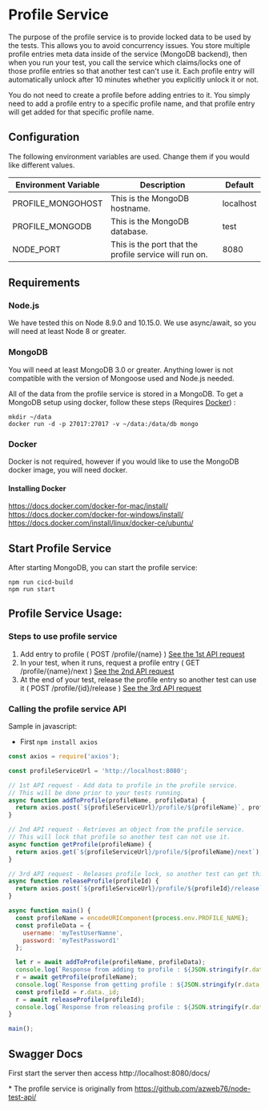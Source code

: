 # Profile Service

The purpose of the profile service is to provide locked data to be used by the tests. This allows you to avoid concurrency issues. You store multiple profile entries meta data inside of the service (MongoDB backend), then when you run your test, you call the service which claims/locks one of those profile entries so that another test can't use it. Each profile entry will automatically unlock after 10 minutes whether you explicitly unlock it or not.

You do not need to create a profile before adding entries to it. You simply need to add a profile entry to a specific profile name, and that profile entry will get added for that specific profile name.

## Configuration

The following environment variables are used. Change them if you would like different values.  

|Environment Variable|Description                                                        |Default  |
|--------------------|-------------------------------------------------------------------|----------
|PROFILE_MONGOHOST   |This is the MongoDB hostname.                                      |localhost|
|PROFILE_MONGODB     |This is the MongoDB database.                                      |test     |
|NODE_PORT           |This is the port that the profile service will run on.             |8080     |

## Requirements

### Node.js

We have tested this on Node 8.9.0 and 10.15.0. We use async/await, so you will need at least Node 8 or greater.

### MongoDB

You will need at least MongoDB 3.0 or greater. Anything lower is not compatible with the version of Mongoose used and Node.js needed.

All of the data from the profile service is stored in a MongoDB. To get a MongoDB setup using docker, follow these steps (Requires [Docker](#installing-docker)) :  
```
mkdir ~/data
docker run -d -p 27017:27017 -v ~/data:/data/db mongo
```

### Docker

Docker is not required, however if you would like to use the MongoDB docker image, you will need docker.

#### Installing Docker
https://docs.docker.com/docker-for-mac/install/  
https://docs.docker.com/docker-for-windows/install/  
https://docs.docker.com/install/linux/docker-ce/ubuntu/

## Start Profile Service

After starting MongoDB, you can start the profile service:  
```
npm run cicd-build
npm run start
```

## Profile Service Usage:

### Steps to use profile service
1) Add entry to profile ( POST /profile/{name} ) [See the 1st API request](#calling-the-profile-service-api)
2) In your test, when it runs, request a profile entry ( GET /profile/{name}/next ) [See the 2nd API request](#calling-the-profile-service-api)
3) At the end of your test, release the profile entry so another test can use it ( POST /profile/{id}/release ) [See the 3rd API request](#calling-the-profile-service-api)

### Calling the profile service API

Sample in javascript:

* First `npm install axios`

``` javascript
const axios = require('axios');

const profileServiceUrl = 'http://localhost:8080';

// 1st API request - Add data to profile in the profile service.
// This will be done prior to your tests running.
async function addToProfile(profileName, profileData) {
  return axios.post(`${profileServiceUrl}/profile/${profileName}`, profileData);
}

// 2nd API request - Retrieves an object from the profile service.
// This will lock that profile so another test can not use it.
async function getProfile(profileName) {
  return axios.get(`${profileServiceUrl}/profile/${profileName}/next`);
}

// 3rd API request - Releases profile lock, so another test can get this profile.
async function releaseProfile(profileId) {
  return axios.post(`${profileServiceUrl}/profile/${profileId}/release`);
}

async function main() {
  const profileName = encodeURIComponent(process.env.PROFILE_NAME);
  const profileData = {
    username: 'myTestUserNamne',
    password: 'myTestPassword1'
  };

  let r = await addToProfile(profileName, profileData);
  console.log(`Response from adding to profile : ${JSON.stringify(r.data, null, 2)}`);
  r = await getProfile(profileName);
  console.log(`Response from getting profile : ${JSON.stringify(r.data, null, 2)}`);
  const profileId = r.data._id;
  r = await releaseProfile(profileId);
  console.log(`Response from releasing profile : ${JSON.stringify(r.data, null, 2)}`);
}

main();
```

## Swagger Docs

First start the server then access  http://localhost:8080/docs/

  
\* The profile service is originally from https://github.com/azweb76/node-test-api/